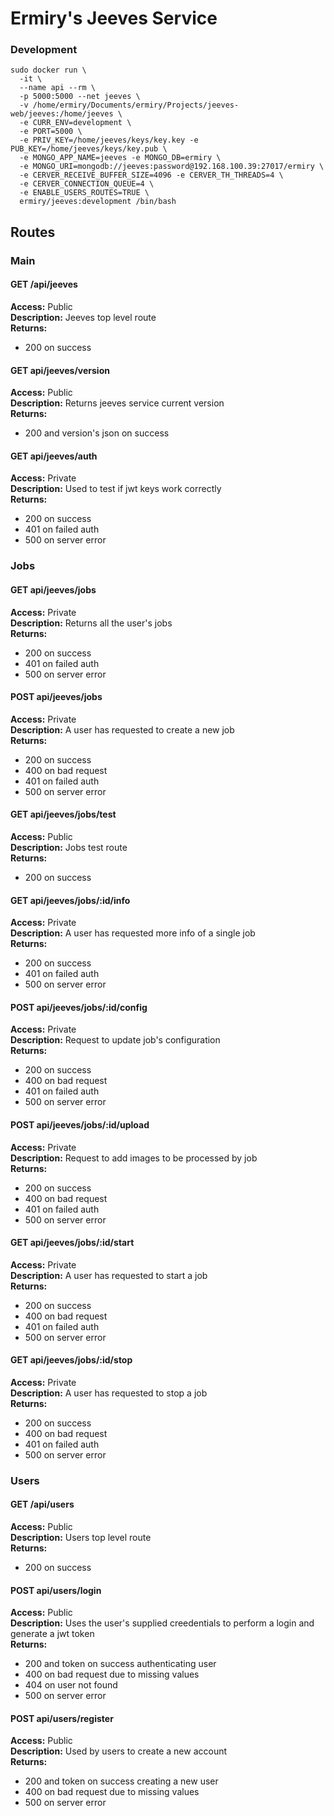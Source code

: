 # Ermiry's Jeeves Service

### Development
```
sudo docker run \
  -it \
  --name api --rm \
  -p 5000:5000 --net jeeves \
  -v /home/ermiry/Documents/ermiry/Projects/jeeves-web/jeeves:/home/jeeves \
  -e CURR_ENV=development \
  -e PORT=5000 \
  -e PRIV_KEY=/home/jeeves/keys/key.key -e PUB_KEY=/home/jeeves/keys/key.pub \
  -e MONGO_APP_NAME=jeeves -e MONGO_DB=ermiry \
  -e MONGO_URI=mongodb://jeeves:password@192.168.100.39:27017/ermiry \
  -e CERVER_RECEIVE_BUFFER_SIZE=4096 -e CERVER_TH_THREADS=4 \
  -e CERVER_CONNECTION_QUEUE=4 \
  -e ENABLE_USERS_ROUTES=TRUE \
  ermiry/jeeves:development /bin/bash
```

## Routes

### Main

#### GET /api/jeeves
**Access:** Public \
**Description:** Jeeves top level route \
**Returns:**
  - 200 on success

#### GET api/jeeves/version
**Access:** Public \
**Description:** Returns jeeves service current version \
**Returns:**
  - 200 and version's json on success

#### GET api/jeeves/auth
**Access:** Private \
**Description:** Used to test if jwt keys work correctly \
**Returns:**
  - 200 on success
  - 401 on failed auth
  - 500 on server error

### Jobs

#### GET api/jeeves/jobs
**Access:** Private \
**Description:** Returns all the user's jobs \
**Returns:**
  - 200 on success
  - 401 on failed auth
  - 500 on server error

#### POST api/jeeves/jobs
**Access:** Private \
**Description:** A user has requested to create a new job \
**Returns:**
  - 200 on success
  - 400 on bad request
  - 401 on failed auth
  - 500 on server error

#### GET api/jeeves/jobs/test
**Access:** Public \
**Description:** Jobs test route \
**Returns:**
  - 200 on success

#### GET api/jeeves/jobs/:id/info
**Access:** Private \
**Description:** A user has requested more info of a single job \
**Returns:**
  - 200 on success
  - 401 on failed auth
  - 500 on server error

#### POST api/jeeves/jobs/:id/config
**Access:** Private \
**Description:** Request to update job's configuration \
**Returns:**
  - 200 on success
  - 400 on bad request
  - 401 on failed auth
  - 500 on server error

#### POST api/jeeves/jobs/:id/upload
**Access:** Private \
**Description:** Request to add images to be processed by job \
**Returns:**
  - 200 on success
  - 400 on bad request
  - 401 on failed auth
  - 500 on server error

#### GET api/jeeves/jobs/:id/start
**Access:** Private \
**Description:** A user has requested to start a job \
**Returns:**
  - 200 on success
  - 400 on bad request
  - 401 on failed auth
  - 500 on server error

#### GET api/jeeves/jobs/:id/stop
**Access:** Private \
**Description:** A user has requested to stop a job \
**Returns:**
  - 200 on success
  - 400 on bad request
  - 401 on failed auth
  - 500 on server error

### Users

#### GET /api/users
**Access:** Public \
**Description:** Users top level route \
**Returns:**
  - 200 on success

#### POST api/users/login
**Access:** Public \
**Description:** Uses the user's supplied creedentials to perform a login and generate a jwt token \
**Returns:**
  - 200 and token on success authenticating user
  - 400 on bad request due to missing values
  - 404 on user not found
  - 500 on server error

#### POST api/users/register
**Access:** Public \
**Description:** Used by users to create a new account \
**Returns:**
  - 200 and token on success creating a new user
  - 400 on bad request due to missing values
  - 500 on server error